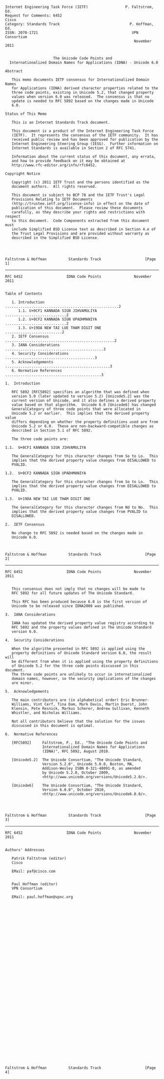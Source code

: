     Internet Engineering Task Force (IETF)                 P. Faltstrom, Ed.
    Request for Comments: 6452                                         Cisco
    Category: Standards Track                                P. Hoffman, Ed.
    ISSN: 2070-1721                                           VPN Consortium
                                                               November 2011


                          The Unicode Code Points and
      Internationalized Domain Names for Applications (IDNA) - Unicode 6.0

    Abstract

       This memo documents IETF consensus for Internationalized Domain Names
       for Applications (IDNA) derived character properties related to the
       three code points, existing in Unicode 5.2, that changed property
       values when version 6.0 was released.  The consensus is that no
       update is needed to RFC 5892 based on the changes made in Unicode
       6.0.

    Status of This Memo

       This is an Internet Standards Track document.

       This document is a product of the Internet Engineering Task Force
       (IETF).  It represents the consensus of the IETF community.  It has
       received public review and has been approved for publication by the
       Internet Engineering Steering Group (IESG).  Further information on
       Internet Standards is available in Section 2 of RFC 5741.

       Information about the current status of this document, any errata,
       and how to provide feedback on it may be obtained at
       http://www.rfc-editor.org/info/rfc6452.

    Copyright Notice

       Copyright (c) 2011 IETF Trust and the persons identified as the
       document authors.  All rights reserved.

       This document is subject to BCP 78 and the IETF Trust's Legal
       Provisions Relating to IETF Documents
       (http://trustee.ietf.org/license-info) in effect on the date of
       publication of this document.  Please review these documents
       carefully, as they describe your rights and restrictions with respect
       to this document.  Code Components extracted from this document must
       include Simplified BSD License text as described in Section 4.e of
       the Trust Legal Provisions and are provided without warranty as
       described in the Simplified BSD License.




    Faltstrom & Hoffman          Standards Track                    [Page 1]

------------------------------------------------------------------------

``` newpage
RFC 6452                    IDNA Code Points               November 2011


Table of Contents

   1. Introduction ....................................................2
      1.1. U+0CF1 KANNADA SIGN JIHVAMULIYA ............................2
      1.2. U+0CF2 KANNADA SIGN UPADHMANIYA ............................2
      1.3. U+19DA NEW TAI LUE THAM DIGIT ONE ..........................2
   2. IETF Consensus ..................................................2
   3. IANA Considerations .............................................3
   4. Security Considerations .........................................3
   5. Acknowledgements ................................................3
   6. Normative References ............................................3

1.  Introduction

   RFC 5892 [RFC5892] specifies an algorithm that was defined when
   version 5.0 (later updated to version 5.2) [Unicode5.2] was the
   current version of Unicode, and it also defines a derived property
   value based on that algorithm.  Unicode 6.0 [Unicode6] has changed
   GeneralCategory of three code points that were allocated in
   Unicode 5.2 or earlier.  This implies that the derived property value
   differs depending on whether the property definitions used are from
   Unicode 5.2 or 6.0.  These are non-backward-compatible changes as
   described in Section 5.1 of RFC 5892.

   The three code points are:

1.1.  U+0CF1 KANNADA SIGN JIHVAMULIYA

   The GeneralCategory for this character changes from So to Lo.  This
   implies that the derived property value changes from DISALLOWED to
   PVALID.

1.2.  U+0CF2 KANNADA SIGN UPADHMANIYA

   The GeneralCategory for this character changes from So to Lo.  This
   implies that the derived property value changes from DISALLOWED to
   PVALID.

1.3.  U+19DA NEW TAI LUE THAM DIGIT ONE

   The GeneralCategory for this character changes from Nd to No.  This
   implies that the derived property value changes from PVALID to
   DISALLOWED.

2.  IETF Consensus

   No change to RFC 5892 is needed based on the changes made in
   Unicode 6.0.



Faltstrom & Hoffman          Standards Track                    [Page 2]
```

------------------------------------------------------------------------

``` newpage
RFC 6452                    IDNA Code Points               November 2011


   This consensus does not imply that no changes will be made to
   RFC 5892 for all future updates of The Unicode Standard.

   This RFC has been produced because 6.0 is the first version of
   Unicode to be released since IDNA2008 was published.

3.  IANA Considerations

   IANA has updated the derived property value registry according to
   RFC 5892 and the property values defined in The Unicode Standard
   version 6.0.

4.  Security Considerations

   When the algorithm presented in RFC 5892 is applied using the
   property definitions of Unicode Standard version 6.0, the result will
   be different from when it is applied using the property definitions
   of Unicode 5.2 for the three code points discussed in this document.
   The three code points are unlikely to occur in internationalized
   domain names, however, so the security implications of the changes
   are minor.

5.  Acknowledgements

   The main contributors are (in alphabetical order) Eric Brunner-
   Williams, Vint Cerf, Tina Dam, Mark Davis, Martin Duerst, John
   Klensin, Pete Resnick, Markus Scherer, Andrew Sullivan, Kenneth
   Whistler, and Nicholas Williams.

   Not all contributors believe that the solution for the issues
   discussed in this document is optimal.

6.  Normative References

   [RFC5892]     Faltstrom, P., Ed., "The Unicode Code Points and
                 Internationalized Domain Names for Applications
                 (IDNA)", RFC 5892, August 2010.

   [Unicode5.2]  The Unicode Consortium, "The Unicode Standard,
                 Version 5.2.0", Unicode 5.0.0, Boston, MA,
                 Addison-Wesley ISBN 0-321-48091-0, as amended
                 by Unicode 5.2.0, October 2009,
                 <http://www.unicode.org/versions/Unicode5.2.0/>.

   [Unicode6]    The Unicode Consortium, "The Unicode Standard,
                 Version 6.0.0", October 2010,
                 <http://www.unicode.org/versions/Unicode6.0.0/>.




Faltstrom & Hoffman          Standards Track                    [Page 3]
```

------------------------------------------------------------------------

``` newpage
RFC 6452                    IDNA Code Points               November 2011


Authors' Addresses

   Patrik Faltstrom (editor)
   Cisco

   EMail: paf@cisco.com


   Paul Hoffman (editor)
   VPN Consortium

   EMail: paul.hoffman@vpnc.org







































Faltstrom & Hoffman          Standards Track                    [Page 4]
```
